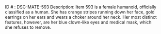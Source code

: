 ID # : DSC-MATE-593
Description: Item 593 is a female humanoid, officially classified as a human. She has orange stripes running down her face, gold earrings on her ears and wears a choker around her neck. Her most distinct features, however, are her blue clown-like eyes and medical mask, which she refuses to remove.